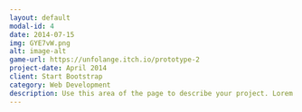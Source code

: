 ```yaml
---
layout: default
modal-id: 4
date: 2014-07-15
img: GYE7vW.png
alt: image-alt
game-url: https://unfolange.itch.io/prototype-2
project-date: April 2014
client: Start Bootstrap
category: Web Development
description: Use this area of the page to describe your project. Lorem ipsum dolor sit amet, consectetur adipisicing elit. Mollitia neque assumenda ipsam nihil, molestias magnam, recusandae quos quis inventore quisquam velit asperiores, vitae? Reprehenderit soluta, eos quod consequuntur itaque. Nam.
---
```

